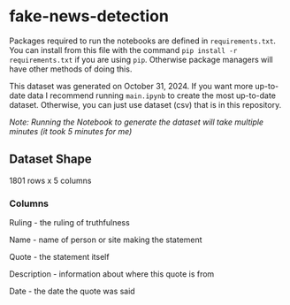# fake-news-detection

Packages required to run the notebooks are defined in `requirements.txt`. 
You can install from this file with the command `pip install -r requirements.txt` if you are using `pip`. Otherwise package managers will have other methods of doing this. 

This dataset was generated on October 31, 2024. If you want more up-to-date data I recommend running `main.ipynb` to create the most up-to-date dataset.
Otherwise, you can just use dataset (csv) that is in this repository.

*Note: Running the Notebook to generate the dataset will take multiple minutes (it took 5 minutes for me)*

## Dataset Shape

1801 rows x 5 columns

### Columns

Ruling - the ruling of truthfulness

Name - name of person or site making the statement

Quote - the statement itself

Description - information about where this quote is from

Date - the date the quote was said

